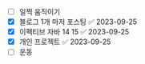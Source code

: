 - [ ] 일찍 움직이기
- [x] 블로그 1개 마저 포스팅 ✅ 2023-09-25
- [x] 이펙티브 자바 14 15 ✅ 2023-09-25
- [x] 개인 프로젝트 ✅ 2023-09-25
- [ ] 운동